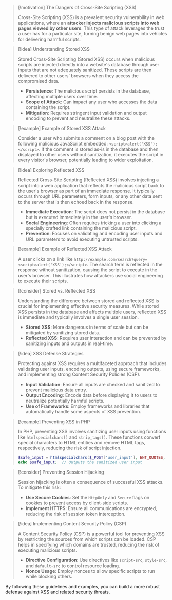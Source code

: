 > [!motivation] The Dangers of Cross-Site Scripting (XSS)
>
> Cross-Site Scripting (XSS) is a prevalent security vulnerability in web applications, where an **attacker injects malicious scripts into web pages viewed by other users**. This type of attack leverages the trust a user has for a particular site, turning benign web pages into vehicles for delivering harmful scripts.

> [!idea] Understanding Stored XSS
>
> Stored Cross-Site Scripting (Stored XSS) occurs when malicious scripts are injected directly into a website's database through user inputs that are not adequately sanitized. These scripts are then delivered to other users' browsers when they access the compromised data.
>
> - **Persistence**: The malicious script persists in the database, affecting multiple users over time.
> - **Scope of Attack**: Can impact any user who accesses the data containing the script.
> - **Mitigation**: Requires stringent input validation and output encoding to prevent and neutralize these attacks.

> [!example] Example of Stored XSS Attack
>
> Consider a user who submits a comment on a blog post with the following malicious JavaScript embedded: `<script>alert('XSS');</script>`. If the comment is stored as-is in the database and then displayed to other users without sanitization, it executes the script in every visitor's browser, potentially leading to wider exploitation.

> [!idea] Exploring Reflected XSS
>
> Reflected Cross-Site Scripting (Reflected XSS) involves injecting a script into a web application that reflects the malicious script back to the user's browser as part of an immediate response. It typically occurs through URL parameters, form inputs, or any other data sent to the server that is then echoed back in the response.
>
> - **Immediate Execution**: The script does not persist in the database but is executed immediately in the user's browser.
> - **Social Engineering**: Often requires tricking a user into clicking a specially crafted link containing the malicious script.
> - **Prevention**: Focuses on validating and encoding user inputs and URL parameters to avoid executing untrusted scripts.

> [!example] Example of Reflected XSS Attack
>
> A user clicks on a link like `http://example.com/search?query=<script>alert('XSS');</script>`. The search term is reflected in the response without sanitization, causing the script to execute in the user's browser. This illustrates how attackers use social engineering to execute their scripts.

> [!consider] Stored vs. Reflected XSS
>
> Understanding the difference between stored and reflected XSS is crucial for implementing effective security measures. While stored XSS persists in the database and affects multiple users, reflected XSS is immediate and typically involves a single user session.
>
> - **Stored XSS**: More dangerous in terms of scale but can be mitigated by sanitizing stored data.
> - **Reflected XSS**: Requires user interaction and can be prevented by sanitizing inputs and outputs in real-time.

> [!idea] XSS Defense Strategies
>
> Protecting against XSS requires a multifaceted approach that includes validating user inputs, encoding outputs, using secure frameworks, and implementing strong Content Security Policies (CSP).
>
> - **Input Validation**: Ensure all inputs are checked and sanitized to prevent malicious data entry.
> - **Output Encoding**: Encode data before displaying it to users to neutralize potentially harmful scripts.
> - **Use of Frameworks**: Employ frameworks and libraries that automatically handle some aspects of XSS prevention.

> [!example] Preventing XSS in PHP
>
> In PHP, preventing XSS involves sanitizing user inputs using functions like `htmlspecialchars()` and `strip_tags()`. These functions convert special characters to HTML entities and remove HTML tags, respectively, reducing the risk of script injection.
>
> ```php
> $safe_input = htmlspecialchars($_POST['user_input'], ENT_QUOTES, 'UTF-8');
> echo $safe_input;  // Outputs the sanitized user input
> ```

> [!consider] Preventing Session Hijacking
>
> Session hijacking is often a consequence of successful XSS attacks. To mitigate this risk:
>
> - **Use Secure Cookies**: Set the `HttpOnly` and `Secure` flags on cookies to prevent access by client-side scripts.
> - **Implement HTTPS**: Ensure all communications are encrypted, reducing the risk of session token interception.

> [!idea] Implementing Content Security Policy (CSP)
>
> A Content Security Policy (CSP) is a powerful tool for preventing XSS by restricting the sources from which scripts can be loaded. CSP helps in specifying which domains are trusted, reducing the risk of executing malicious scripts.
>
> - **Directive Configuration**: Use directives like `script-src`, `style-src`, and `default-src` to control resource loading.
> - **Nonce Usage**: Employ nonces to allow specific scripts to run while blocking others.

By following these guidelines and examples, you can build a more robust defense against XSS and related security threats.